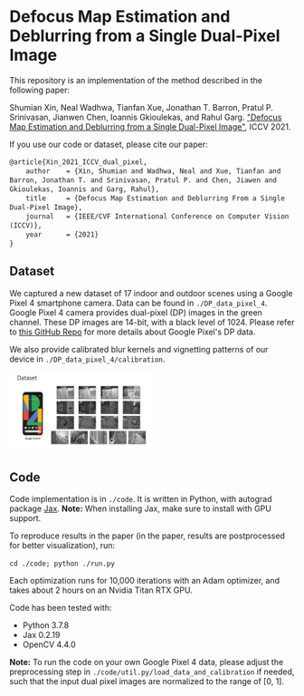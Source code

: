 # Defocus Map Estimation and Deblurring from a Single Dual-Pixel Image

This repository is an implementation of the method described in the following paper:

Shumian Xin, Neal Wadhwa, Tianfan Xue, Jonathan T. Barron, Pratul P. Srinivasan, Jianwen Chen, Ioannis Gkioulekas, and Rahul Garg. ["Defocus Map Estimation and Deblurring from a Single Dual-Pixel Image"](http://imaging.cs.cmu.edu/dual_pixel/), ICCV 2021.

If you use our code or dataset, please cite our paper:
```
@article{Xin_2021_ICCV_dual_pixel,
    author    = {Xin, Shumian and Wadhwa, Neal and Xue, Tianfan and Barron, Jonathan T. and Srinivasan, Pratul P. and Chen, Jiawen and Gkioulekas, Ioannis and Garg, Rahul},
    title     = {Defocus Map Estimation and Deblurring From a Single Dual-Pixel Image},
    journal   = {IEEE/CVF International Conference on Computer Vision (ICCV)},
    year      = {2021}
}
```

## Dataset

We captured a new dataset of 17 indoor and outdoor scenes using a Google Pixel 4 smartphone camera. Data can be found in ```./DP_data_pixel_4```.
Google Pixel 4 camera provides dual-pixel (DP) images in the green channel. These DP images are 14-bit, with a black level of 1024. Please refer to [this GitHub Repo](https://github.com/google-research/google-research/tree/master/dual_pixels) for more details about Google Pixel's DP data.

We also provide calibrated blur kernels and vignetting patterns of our device in ```./DP_data_pixel_4/calibration```.

<img src="./figures/dataset.jpg" width="50%"/>

## Code

Code implementation is in ```./code```. It is written in Python, with autograd package [Jax](https://github.com/google/jax). **Note:** When installing Jax, make sure to install with GPU support.

To reproduce results in the paper  (in the paper, results are postprocessed for better visualization), run:

```cd ./code; python ./run.py```

Each optimization runs for 10,000 iterations with an Adam optimizer, and takes about 2 hours on an Nvidia Titan RTX GPU.

Code has been tested with:
* Python 3.7.8
* Jax 0.2.19
* OpenCV 4.4.0

**Note:** To run the code on your own Google Pixel 4 data, please adjust the preprocessing step in ```./code/util.py/load_data_and_calibration``` if needed, such that the input dual pixel images are normalized to the range of [0, 1].